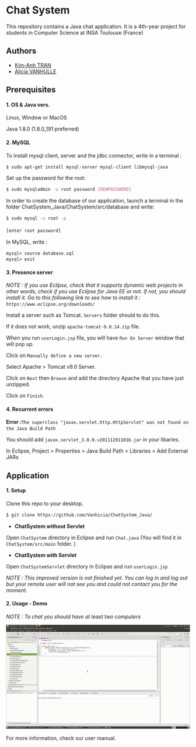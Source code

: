 Chat System
===================================
This repository contains a Java chat application. It is a 4th-year project for students in Computer Science at INSA Toulouse (France)

Authors
-------------------
* [Kim-Anh TRAN](mailto:katran@etud.insa-toulouse.fr)
* [Alicia VANHULLE](mailto:vanhulle@etud.insa-toulouse.fr)

Prerequisites
-------------------
#### 1. OS & Java vers.
Linux, Window or MacOS

Java 1.8.0 (1.8.0_191 preferred)

#### 2. MySQL

To install mysql client, server and the jdbc connector, write in a terminal :
```bash
$ sudo apt-get install mysql-server mysql-client libmysql-java
```

Set up the password for the root:
```bash
$ sudo mysqladmin -u root password [NEWPASSWORD]
```
In order to create the database of our application, launch a terminal in the folder ChatSystem_Java/ChatSystem/src/database and write:
```bash
$ sudo mysql -u root -p 

[enter root password]
```
In MySQL, write : 
```mysql
mysql> source database.sql
mysql> exit
```
#### 3. Presence server 

*NOTE : If you use Eclipse, check that it supports dynamic web projects in other words, check if you use Eclipse for Java EE or not.
If not, you should install it. Go to this following link to see how to install it : `https://www.eclipse.org/downloads/`*

Install a server such as Tomcat. `Servers` folder should to do this. 

If it does not work, unzip `apache-tomcat-9.0.14.zip` file.

When you run `userLogin.jsp` file, you will have `Run On Server` window that will pop up. 

Click on `Manually define a new server`. 

Select Apache > Tomcat v9.0 Server. 

Click on `Next` then `Browse` and add the directory Apache that you have just unzipped. 

Click on `Finish`.

#### 4. Recurrent errors

__Error :__`The superclass "javax.servlet.http.HttpServlet" was not found on the Java Build Path`

You should add `javax.servlet_3.0.0.v201112011016.jar` in your libaries.

In Eclipse, Project > Properties > Java Build Path > Libraries > Add External JARs 


Application
-------------------
#### 1. Setup
Clone this repo to your desktop. 
```bash
$ git clone https://github.com/Vanhicia/ChatSystem_Java/
```
* __ChatSystem without Servlet__

Open `ChatSystem` directory in Eclipse and run `Chat.java` (You will find it in `ChatSystem/src/main` folder. )

* __ChatSystem with Servlet__

Open `ChatSystemServlet` directory in Eclipse and run `userLogin.jsp`

*NOTE : This improved version is not finished yet. You can log in and log out but your remote user will not see you and could not contact you for the moment.*

#### 2. Usage - Demo
*NOTE : To chat you should have at least two computers*
<p>
<a href="https://github.com/Vanhicia/ChatSystem_Java/">
    <img src="https://raw.githubusercontent.com/Vanhicia/ChatSystem_Java/master/Conception/Demo.gif" />
</a></p>

For more information, check our user manual.

